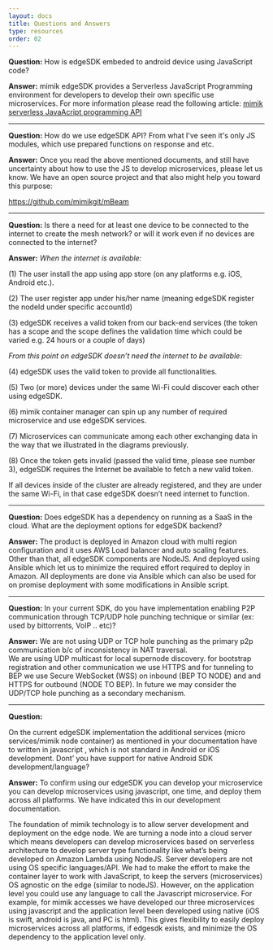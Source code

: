 ```yaml
---
layout: docs
title: Questions and Answers
type: resources
order: 02
---
```


**Question:**
How is edgeSDK embeded to android device using JavaScript code?

**Answer:**
mimik edgeSDK provides a Serverless JavaScript Programming environment for developers to develop their own specific use microservices. For more information please read the following article: [mimik serverless JavaAcript programming API](/docs/1.2.0/resources/how-to-use-mimik-serverless-javascript-programming-api.html)


***

**Question:**
How do we use edgeSDK API? From what I've seen it's only JS modules, which use prepared functions on response and etc. 

**Answer:**
Once you read the above mentioned documents, and still have uncertainty about how to use the JS to develop microservices, please let us know.  We have an open source project  and that also might help you toward this purpose:

https://github.com/mimikgit/mBeam

***

**Question:**
Is there a need for at least one device to be connected to the internet to create the mesh network? or will it work even if no devices are connected to the internet?

**Answer:**
_When the internet is available:_

(1) The user install the app using app store (on any platforms e.g. iOS, Android etc.).

(2) The user register app under his/her name (meaning edgeSDK register the nodeId under specific accountId) 

(3) edgeSDK receives a valid token from our back-end services (the token has a scope and the scope defines the validation time which could be varied e.g. 24 hours or a couple of days)

_From this point on edgeSDK doesn’t need the internet to be available:_

(4) edgeSDK uses the valid token to provide all functionalities.

(5) Two (or more) devices under the same Wi-Fi could discover each other using edgeSDK.

(6) mimik container manager can spin up any number of required microservice and use edgeSDK services.

(7) Microservices can communicate among each other exchanging data in the way that we illustrated in the diagrams previously.

(8) Once the token gets invalid (passed the valid time, please see number 3), edgeSDK requires the Internet be available to fetch a new valid token.

If all devices inside of the cluster are already registered, and they are under the same Wi-Fi, in that case edgeSDK doesn’t need internet to function.

***

**Question:**
Does edgeSDK has a dependency on running as a SaaS in the cloud. What are the deployment options for edgeSDK backend?

**Answer:**
The product is deployed in Amazon cloud with multi region configuration and it  uses AWS Load balancer and auto scaling features. Other than that, all edgeSDK components are NodeJS. And deployed using Ansible which let us to minimize the required effort required to deploy in Amazon. All deployments are done via Ansible which can also be used for on promise deployment with some modifications in Ansible script.

***
**Question:**
In your current SDK, do you have implementation enabling P2P communication through TCP/UDP hole punching technique or similar (ex: used by bittorrents, VoIP .. etc)?

**Answer:**
We are not using UDP or TCP hole punching as the primary p2p communication b/c of inconsistency in NAT traversal.  
We are using UDP multicast for local supernode discovery. for bootstrap registration and other communication we use HTTPS and for tunneling to BEP we use Secure WebSocket (WSS)  on inbound (BEP TO NODE) and and HTTPS for outbound (NODE TO BEP). 
In future we may consider the UDP/TCP hole punching as a secondary mechanism. 

***
**Question:**

On the current edgeSDK implementation the additional services (micro services/mimik node container) as mentioned in your documentation have to written in javascript , which is not standard in Android or iOS development. Dont’ you have support for native Android SDK development/language?


**Answer:**
To confirm using our edgeSDK you can develop your microservice you can develop microservices using javascript, one time, and deploy them across all platforms.  We have indicated this in our development documentation. 
 
The foundation of mimik technology is to allow server development and deployment on the edge node. We are turning a node into a cloud server which means developers can develop microservices based on serverless architecture to develop server type functionality like what’s being developed on Amazon Lambda using NodeJS.  Server developers are not using OS specific languages/API.  We had to make the effort to make the container layer to work with JavaScript, to keep the servers (microservices) OS agnostic on the edge (similar to nodeJS).  However, on the application level you could use any language to call the Javascript microservice.  For example, for mimik accesses we have developed our three microservices using javascript and the application level been developed using native (iOS is swift, android is java, and PC is html).  This gives flexibility to easily deploy microservices across all platforms, if edgesdk exists, and minimize the OS dependency to the application level only.

